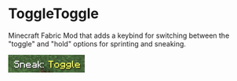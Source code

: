 # ToggleToggle

Minecraft Fabric Mod that adds a keybind for switching between the \"toggle\" and \"hold\" options for sprinting and sneaking.

![Text reading "Sneak: Toggle"](assets/example.png)